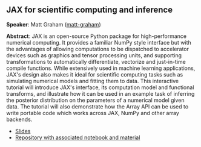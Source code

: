 ## JAX for scientific computing and inference

__Speaker__: Matt Graham ([matt-graham](https://github.com/matt-graham))

__Abstract__: JAX is an open-source Python package for high-performance numerical computing.
It provides a familiar NumPy style interface but with the advantages of allowing computations to be dispatched to accelerator devices such as graphics and tensor processing units,
and supporting transformations to automatically differentiate, vectorize and just-in-time compile functions.
While extensively used in machine learning applications, JAX's design also makes it ideal for scientific computing tasks such as simulating numerical models and fitting them to data.
This interactive tutorial will introduce JAX's interface, its computation model and functional transforms,
and illustrate how it can be used in an example task of inferring the posterior distribution on the parameters of a numerical model given data. 
The tutorial will also demonstrate how the Array API can be used to write portable code which works across JAX, NumPy and other array backends.

- [Slides](matt-graham.github.io/slides/jax-sci-comp)
- [Repository with associated notebook and material](https://github.com/matt-graham/jax-sci-comp-demo)
